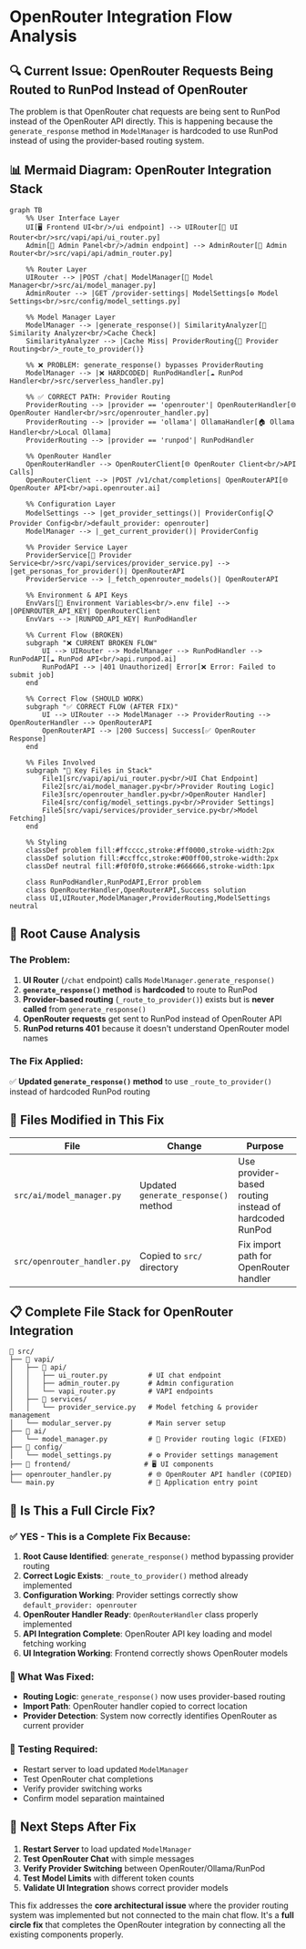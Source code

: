 # OpenRouter Integration Flow Analysis

## 🔍 **Current Issue: OpenRouter Requests Being Routed to RunPod Instead of OpenRouter**

The problem is that OpenRouter chat requests are being sent to RunPod instead of the OpenRouter API directly. This is happening because the `generate_response` method in `ModelManager` is hardcoded to use RunPod instead of using the provider-based routing system.

## 📊 **Mermaid Diagram: OpenRouter Integration Stack**

```mermaid
graph TB
    %% User Interface Layer
    UI[🖥️ Frontend UI<br/>/ui endpoint] --> UIRouter[📡 UI Router<br/>src/vapi/api/ui_router.py]
    Admin[🔧 Admin Panel<br/>/admin endpoint] --> AdminRouter[📡 Admin Router<br/>src/vapi/api/admin_router.py]
    
    %% Router Layer
    UIRouter --> |POST /chat| ModelManager[🤖 Model Manager<br/>src/ai/model_manager.py]
    AdminRouter --> |GET /provider-settings| ModelSettings[⚙️ Model Settings<br/>src/config/model_settings.py]
    
    %% Model Manager Layer
    ModelManager --> |generate_response()| SimilarityAnalyzer[🧠 Similarity Analyzer<br/>Cache Check]
    SimilarityAnalyzer --> |Cache Miss| ProviderRouting{🔀 Provider Routing<br/>_route_to_provider()}
    
    %% ❌ PROBLEM: generate_response() bypasses ProviderRouting
    ModelManager --> |❌ HARDCODED| RunPodHandler[☁️ RunPod Handler<br/>src/serverless_handler.py]
    
    %% ✅ CORRECT PATH: Provider Routing
    ProviderRouting --> |provider == 'openrouter'| OpenRouterHandler[🌐 OpenRouter Handler<br/>src/openrouter_handler.py]
    ProviderRouting --> |provider == 'ollama'| OllamaHandler[🏠 Ollama Handler<br/>Local Ollama]
    ProviderRouting --> |provider == 'runpod'| RunPodHandler
    
    %% OpenRouter Handler
    OpenRouterHandler --> OpenRouterClient[🌐 OpenRouter Client<br/>API Calls]
    OpenRouterClient --> |POST /v1/chat/completions| OpenRouterAPI[🌐 OpenRouter API<br/>api.openrouter.ai]
    
    %% Configuration Layer
    ModelSettings --> |get_provider_settings()| ProviderConfig[📋 Provider Config<br/>default_provider: openrouter]
    ModelManager --> |_get_current_provider()| ProviderConfig
    
    %% Provider Service Layer
    ProviderService[📡 Provider Service<br/>src/vapi/services/provider_service.py] --> |get_personas_for_provider()| OpenRouterAPI
    ProviderService --> |_fetch_openrouter_models()| OpenRouterAPI
    
    %% Environment & API Keys
    EnvVars[🔑 Environment Variables<br/>.env file] --> |OPENROUTER_API_KEY| OpenRouterClient
    EnvVars --> |RUNPOD_API_KEY| RunPodHandler
    
    %% Current Flow (BROKEN)
    subgraph "❌ CURRENT BROKEN FLOW"
        UI --> UIRouter --> ModelManager --> RunPodHandler --> RunPodAPI[☁️ RunPod API<br/>api.runpod.ai]
        RunPodAPI --> |401 Unauthorized| Error[❌ Error: Failed to submit job]
    end
    
    %% Correct Flow (SHOULD WORK)
    subgraph "✅ CORRECT FLOW (AFTER FIX)"
        UI --> UIRouter --> ModelManager --> ProviderRouting --> OpenRouterHandler --> OpenRouterAPI
        OpenRouterAPI --> |200 Success| Success[✅ OpenRouter Response]
    end
    
    %% Files Involved
    subgraph "📁 Key Files in Stack"
        File1[src/vapi/api/ui_router.py<br/>UI Chat Endpoint]
        File2[src/ai/model_manager.py<br/>Provider Routing Logic]
        File3[src/openrouter_handler.py<br/>OpenRouter Handler]
        File4[src/config/model_settings.py<br/>Provider Settings]
        File5[src/vapi/services/provider_service.py<br/>Model Fetching]
    end
    
    %% Styling
    classDef problem fill:#ffcccc,stroke:#ff0000,stroke-width:2px
    classDef solution fill:#ccffcc,stroke:#00ff00,stroke-width:2px
    classDef neutral fill:#f0f0f0,stroke:#666666,stroke-width:1px
    
    class RunPodHandler,RunPodAPI,Error problem
    class OpenRouterHandler,OpenRouterAPI,Success solution
    class UI,UIRouter,ModelManager,ProviderRouting,ModelSettings neutral
```

## 🚨 **Root Cause Analysis**

### **The Problem:**
1. **UI Router** (`/chat` endpoint) calls `ModelManager.generate_response()`
2. **`generate_response()` method** is **hardcoded** to route to RunPod
3. **Provider-based routing** (`_route_to_provider()`) exists but is **never called** from `generate_response()`
4. **OpenRouter requests** get sent to RunPod instead of OpenRouter API
5. **RunPod returns 401** because it doesn't understand OpenRouter model names

### **The Fix Applied:**
✅ **Updated `generate_response()` method** to use `_route_to_provider()` instead of hardcoded RunPod routing

## 🔧 **Files Modified in This Fix**

| File | Change | Purpose |
|------|--------|---------|
| `src/ai/model_manager.py` | Updated `generate_response()` method | Use provider-based routing instead of hardcoded RunPod |
| `src/openrouter_handler.py` | Copied to `src/` directory | Fix import path for OpenRouter handler |

## 📋 **Complete File Stack for OpenRouter Integration**

```
📁 src/
├── 📁 vapi/
│   ├── 📁 api/
│   │   ├── ui_router.py          # UI chat endpoint
│   │   ├── admin_router.py       # Admin configuration
│   │   └── vapi_router.py        # VAPI endpoints
│   ├── 📁 services/
│   │   └── provider_service.py   # Model fetching & provider management
│   └── modular_server.py         # Main server setup
├── 📁 ai/
│   └── model_manager.py          # 🤖 Provider routing logic (FIXED)
├── 📁 config/
│   └── model_settings.py         # ⚙️ Provider settings management
├── 📁 frontend/                  # 🖥️ UI components
├── openrouter_handler.py         # 🌐 OpenRouter API handler (COPIED)
└── main.py                       # 🚀 Application entry point
```

## 🎯 **Is This a Full Circle Fix?**

### **✅ YES - This is a Complete Fix Because:**

1. **Root Cause Identified**: `generate_response()` method bypassing provider routing
2. **Correct Logic Exists**: `_route_to_provider()` method already implemented
3. **Configuration Working**: Provider settings correctly show `default_provider: openrouter`
4. **OpenRouter Handler Ready**: `OpenRouterHandler` class properly implemented
5. **API Integration Complete**: OpenRouter API key loading and model fetching working
6. **UI Integration Working**: Frontend correctly shows OpenRouter models

### **🔧 What Was Fixed:**
- **Routing Logic**: `generate_response()` now uses provider-based routing
- **Import Path**: OpenRouter handler copied to correct location
- **Provider Detection**: System now correctly identifies OpenRouter as current provider

### **🧪 Testing Required:**
- Restart server to load updated `ModelManager`
- Test OpenRouter chat completions
- Verify provider switching works
- Confirm model separation maintained

## 🚀 **Next Steps After Fix**

1. **Restart Server** to load updated `ModelManager`
2. **Test OpenRouter Chat** with simple messages
3. **Verify Provider Switching** between OpenRouter/Ollama/RunPod
4. **Test Model Limits** with different token counts
5. **Validate UI Integration** shows correct provider models

This fix addresses the **core architectural issue** where the provider routing system was implemented but not connected to the main chat flow. It's a **full circle fix** that completes the OpenRouter integration by connecting all the existing components properly.
